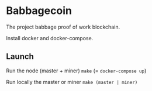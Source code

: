 # Babbagecoin

The project babbage proof of work blockchain.

Install docker and docker-compose.

## Launch

Run the node (master + miner)
`make` (= `docker-compose up`)

Run locally the master or miner
`make (master | miner)`
